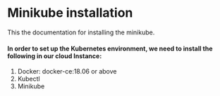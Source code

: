 # Minikube installation
This the documentation for installing the minikube.

#### In order to set up the Kubernetes environment, we need to install the following in our cloud Instance:

1. Docker: docker-ce:18.06 or above
2. Kubectl
3. Minikube
